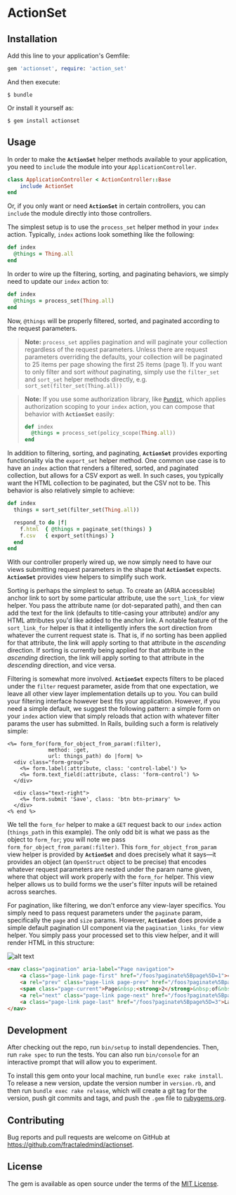 # ActionSet

## Installation

Add this line to your application's Gemfile:

```ruby
gem 'actionset', require: 'action_set'
```

And then execute:

    $ bundle

Or install it yourself as:

    $ gem install actionset

## Usage

In order to make the **`ActionSet`** helper methods available to your application, you need to `include` the module into your `ApplicationController`.

```ruby
class ApplicationController < ActionController::Base
    include ActionSet
end
```

Or, if you only want or need **`ActionSet`** in certain controllers, you can `include` the module directly into those controllers.

The simplest setup is to use the `process_set` helper method in your `index` action. Typically, `index` actions look something like the following:

```ruby
def index
  @things = Thing.all
end
```

In order to wire up the filtering, sorting, and paginating behaviors, we simply need to update our `index` action to:

```ruby
def index
  @things = process_set(Thing.all)
end
```

Now, `@things` will be properly filtered, sorted, and paginated according to the request parameters.

> **Note:** `process_set` applies pagination and will paginate your collection regardless of the request parameters. Unless there are request parameters overriding the defaults, your collection will be paginated to 25 items per page showing the first 25 items (page 1). If you want to only filter and sort _without_ paginating, simply use the `filter_set` and `sort_set` helper methods directly, e.g. `sort_set(filter_set(Thing.all))`

> **Note:** If you use some authorization library, like [`Pundit`](https://github.com/varvet/pundit), which applies authorization scoping to your `index` action, you can compose that behavior with **`ActionSet`** easily:
> ```ruby
> def index
>   @things = process_set(policy_scope(Thing.all))
> end
> ```

In addition to filtering, sorting, and paginating, **`ActionSet`** provides exporting functionality via the `export_set` helper method. One common use case is to have an `index` action that renders a filtered, sorted, and paginated collection, but allows for a CSV export as well. In such cases, you typically want the HTML collection to be paginated, but the CSV not to be. This behavior is also relatively simple to achieve:

```ruby
def index
  things = sort_set(filter_set(Thing.all))

  respond_to do |f|
    f.html  { @things = paginate_set(things) }
    f.csv   { export_set(things) }
  end
end
```

With our controller properly wired up, we now simply need to have our views submitting request parameters in the shape that **`ActionSet`** expects. **`ActionSet`** provides view helpers to simplify such work.

Sorting is perhaps the simplest to setup. To create an (ARIA accessible) anchor link to sort by some particular attribute, use the `sort_link_for` view helper. You pass the attribute name (or dot-separated path), and then can add the text for the link (defaults to title-casing your attribute) and/or any HTML attributes you'd like added to the anchor link. A notable feature of the `sort_link_for` helper is that it intelligently infers the sort direction from whatever the current request state is. That is, if no sorting has been applied for that attribute, the link will apply sorting to that attribute in the _ascending_ direction. If sorting is currently being applied for that attribute in the _ascending_ direction, the link will apply sorting to that attribute in the _descending_ direction, and vice versa.

Filtering is somewhat more involved. **`ActionSet`** expects filters to be placed under the `filter` request parameter, aside from that one expectation, we leave all other view layer implementation details up to you. You can build your filtering interface however best fits your application. However, if you need a simple default, we suggest the following pattern: a simple form on your `index` action view that simply reloads that action with whatever filter params the user has submitted. In Rails, building such a form is relatively simple:

```erb
<%= form_for(form_for_object_from_param(:filter),
             method: :get,
             url: things_path) do |form| %>
  <div class="form-group">
    <%= form.label(:attribute, class: 'control-label') %>
    <%= form.text_field(:attribute, class: 'form-control') %>
  </div>

  <div class="text-right">
    <%= form.submit 'Save', class: 'btn btn-primary' %>
  </div>
<% end %>
```

We tell the `form_for` helper to make a `GET` request back to our `index` action (`things_path` in this example). The only odd bit is what we pass as the object to `form_for`; you will note we pass `form_for_object_from_param(:filter)`. This `form_for_object_from_param` view helper is provided by **`ActionSet`** and does precisely what it says—it provides an object (an `OpenStruct` object to be precise) that encodes whatever request parameters are nested under the param name given, where that object will work properly with the `form_for` helper. This view helper allows us to build forms we the user's filter inputs will be retained across searches.

For pagination, like filtering, we don't enforce any view-layer specifics. You simply need to pass request parameters under the `paginate` param, specifically the `page` and `size` params. However, **`ActionSet`** does provide a simple default pagination UI component via the `pagination_links_for` view helper. You simply pass your processed set to this view helper, and it will render HTML in this structure:

![alt text](https://raw.githubusercontent.com/fractaledmind/actionset/master/pagination.png)

```html
<nav class="pagination" aria-label="Page navigation">
    <a class="page-link page-first" href="/foos?paginate%5Bpage%5D=1">« First</a>
    <a rel="prev" class="page-link page-prev" href="/foos?paginate%5Bpage%5D=1">‹ Prev</a>
    <span class="page-current">Page&nbsp;<strong>2</strong>&nbsp;of&nbsp;<strong>3</strong></span>
    <a rel="next" class="page-link page-next" href="/foos?paginate%5Bpage%5D=3">Next ›</a>
    <a class="page-link page-last" href="/foos?paginate%5Bpage%5D=3">Last »</a>
</nav>
```

## Development

After checking out the repo, run `bin/setup` to install dependencies. Then, run `rake spec` to run the tests. You can also run `bin/console` for an interactive prompt that will allow you to experiment.

To install this gem onto your local machine, run `bundle exec rake install`. To release a new version, update the version number in `version.rb`, and then run `bundle exec rake release`, which will create a git tag for the version, push git commits and tags, and push the `.gem` file to [rubygems.org](https://rubygems.org).

## Contributing

Bug reports and pull requests are welcome on GitHub at https://github.com/fractaledmind/actionset.

## License

The gem is available as open source under the terms of the [MIT License](http://opensource.org/licenses/MIT).
